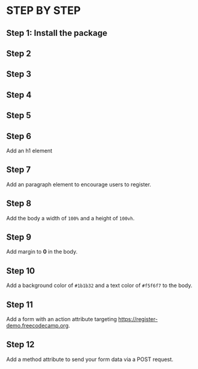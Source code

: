 # STEP BY STEP


## Step 1: Install the package

## Step 2

## Step 3

## Step 4

## Step 5

## Step 6

Add an h1 element

## Step 7

Add an paragraph element to encourage users to register.

## Step 8

Add the body a width  of `100%` and a height of `100vh`.

## Step 9

Add margin to **0** in the body.

## Step 10

Add a background color of `#1b1b32` and a text color of `#f5f6f7` to the body.

## Step 11

Add a form with an action attribute targeting https://register-demo.freecodecamp.org.

## Step 12

Add a method attribute to send your form data via a POST request.
